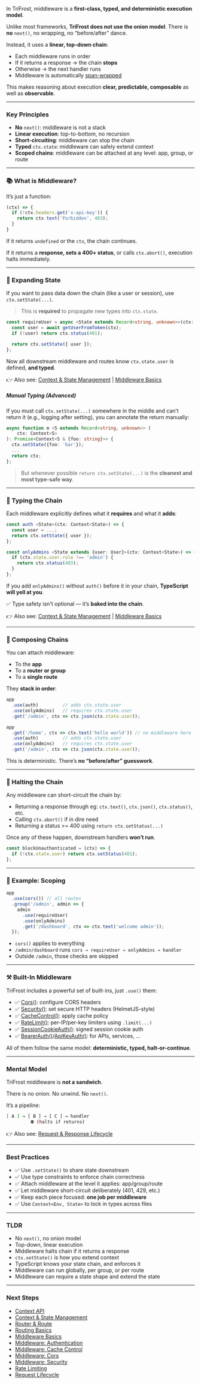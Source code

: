 In TriFrost, middleware is a **first-class, typed, and deterministic execution model**.

Unlike most frameworks, **TriFrost does not use the onion model**. There is **no** `next()`, no wrapping, no “before/after” dance.

Instead, it uses a **linear, top-down chain**:
- Each middleware runs in order
- If it returns a response → the chain **stops**
- Otherwise → the next handler runs
- Middleware is automatically [span-wrapped](/docs/logging-observability)

This makes reasoning about execution **clear, predictable, composable** as well as **observable**.

---

### Key Principles
- **No** `next()`: middleware is not a stack
- **Linear execution**: top-to-bottom, no recursion
- **Short-circuiting**: middleware can stop the chain
- **Typed** `ctx.state`: middleware can safely extend context
- **Scoped chains**: middleware can be attached at any level: app, group, or route

---

### 📚 What is Middleware?
It’s just a function:
```typescript
(ctx) => {
  if (!ctx.headers.get('x-api-key')) {
    return ctx.text('Forbidden', 403);
  }
}
```

If it returns `undefined` or the `ctx`, the chain continues.

If it returns a **response, sets a 400+ status**, or calls `ctx.abort()`, execution halts immediately.

---

### 🧬 Expanding State
If you want to pass data down the chain (like a user or session), use `ctx.setState(...)`.

> This is **required** to propagate new types into `ctx.state`.
```typescript
const requireUser = async <State extends Record<string, unknown>>(ctx: Context<State>) => {
  const user = await getUserFromToken(ctx);
  if (!user) return ctx.status(401);

  return ctx.setState({ user });
};
```

Now all downstream middleware and routes know `ctx.state.user` is defined, **and typed**.

👉 Also see: [Context & State Management](/docs/context-state-management) | [Middleware Basics](/docs/middleware-basics)

##### Manual Typing (Advanced)
If you must call `ctx.setState(...)` somewhere in the middle and can’t return it (e.g., logging after setting), you can annotate the return manually:
```typescript
async function m <S extends Record<string, unknown>> (
	ctx: Context<S>
): Promise<Context<S & {foo: string}>> {
  ctx.setState({foo: 'bar'});
  ...
  return ctx;
};
```

> But whenever possible `return ctx.setState(...)` is the **cleanest and most type-safe way**.

---

### 🔐 Typing the Chain
Each middleware explicitly defines what it **requires** and what it **adds**:
```typescript
const auth <State>(ctx: Context<State>) => {
  const user = ...;
  return ctx.setState({ user });
};

const onlyAdmins <State extends {user: User}>(ctx: Context<State>) => {
  if (ctx.state.user.role !== 'admin') {
    return ctx.status(403);
  }
};
```

If you add `onlyAdmins()` without `auth()` before it in your chain, **TypeScript will yell at you**.

✅ Type safety isn't optional — it’s **baked into the chain**.

👉 Also see: [Context & State Management](/docs/context-state-management) | [Middleware Basics](/docs/middleware-basics)

---

### 🔗 Composing Chains
You can attach middleware:
- To the **app**
- To a **router or group**
- To a **single route**

They **stack in order**:
```typescript
app
  .use(auth)         // adds ctx.state.user
  .use(onlyAdmins)   // requires ctx.state.user
  .get('/admin', ctx => ctx.json(ctx.state.user));
```

```typescript
app
  .get('/home', ctx => ctx.text('hello world')) // no middleware here
  .use(auth)         // adds ctx.state.user
  .use(onlyAdmins)   // requires ctx.state.user
  .get('/admin', ctx => ctx.json(ctx.state.user));
```

This is deterministic. There’s **no “before/after” guesswork**.

---

### 🛑 Halting the Chain
Any middleware can short-circuit the chain by:
- Returning a response through eg: `ctx.text()`, `ctx.json()`, `ctx.status()`, etc.
- Calling `ctx.abort()` if in dire need
- Returning a status >= 400 using `return ctx.setStatus(...)`

Once any of these happen, downstream handlers **won’t run**.

```typescript
const blockUnauthenticated = (ctx) => {
  if (!ctx.state.user) return ctx.setStatus(401);
};
```

---

### 🧱 Example: Scoping
```typescript
app
  .use(cors()) // all routes
  .group('/admin', admin => {
    admin
      .use(requireUser)
      .use(onlyAdmins)
      .get('/dashboard', ctx => ctx.text('welcome admin'));
  });
```
- `cors()` applies to everything
- `/admin/dashboard` runs `cors → requireUser → onlyAdmins → handler`
- Outside `/admin`, those checks are skipped

---

### ⚒️ Built-In Middleware
TriFrost includes a powerful set of built-ins, just `.use()` them:

- ✅ [Cors()](/docs/middleware-api-cors): configure CORS headers
- ✅ [Security()](/docs/middleware-api-security): set secure HTTP headers (HelmetJS-style)
- ✅ [CacheControl()](/docs/middleware-api-cache-control): apply cache policy
- ✅ [RateLimit()](/docs/ratelimiting-api): per-IP/per-key limiters using `.limit(...)`
- ✅ [SessionCookieAuth()](/docs/middleware-api-auth): signed session cookie auth
- ✅ [BearerAuth()](/docs/middleware-api-auth)/[ApiKeyAuth()](/docs/middleware-api-auth): for APIs, services, ...

All of them follow the same model: **deterministic, typed, halt-or-continue**.

---

### Mental Model
TriFrost middleware is **not a sandwich**.

There is no onion. No unwind. No `next()`.

It’s a pipeline:
```bash
[ A ] → [ B ] → [ C ] → handler
         ⛔️ (halts if returns)
```

👉 Also see: [Request & Response Lifecycle](/docs/request-response-lifecycle)

---

### Best Practices
- ✅ Use `.setState()` to share state downstream
- ✅ Use type constraints to enforce chain correctness
- ✅ Attach middleware at the level it applies: app/group/route
- ✅ Let middleware short-circuit deliberately (401, 429, etc.)
- ✅ Keep each piece focused: **one job per middleware**
- ✅ Use `Context<Env, State>` to lock in types across files

---

### TLDR
- No `next()`, no onion model
- Top-down, linear execution
- Middleware halts chain if it returns a response
- `ctx.setState()` is how you extend context
- TypeScript knows your state chain, and enforces it
- Middleware can run globally, per group, or per route
- Middleware can require a state shape and extend the state

---

### Next Steps
- [Context API](/docs/context-api)
- [Context & State Management](/docs/context-state-management)
- [Router & Route](/docs/router-route)
- [Routing Basics](/docs/routing-basics)
- [Middleware Basics](/docs/middleware-basics)
- [Middleware: Authentication](/docs/middleware-api-auth)
- [Middleware: Cache Control](/docs/middleware-api-cache-control)
- [Middleware: Cors](/docs/middleware-api-cors)
- [Middleware: Security](/docs/middleware-api-security)
- [Rate Limiting](/docs/ratelimiting-api)
- [Request Lifecycle](/docs/request-response-lifecycle)
